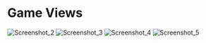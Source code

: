 # Game Views
![Screenshot_2](https://github.com/user-attachments/assets/4db825d4-bb5d-43e9-8ce6-ff6ecd928553)
![Screenshot_3](https://github.com/user-attachments/assets/ce9655e6-c8b0-4e5f-934e-d1607fee5014)
![Screenshot_4](https://github.com/user-attachments/assets/c2cb872b-38e8-4ae1-9d8d-28aa3293c382)
![Screenshot_5](https://github.com/user-attachments/assets/ea9db2fc-a55a-4dfd-893b-59da182349be)
